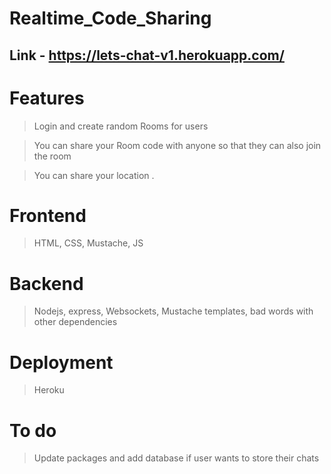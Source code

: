 # Realtime_Code_Sharing 

## Link - https://lets-chat-v1.herokuapp.com/

# Features 

> Login and create random Rooms for users
 
> You can share your Room code with anyone so that they can also join the room
 
> You can share your location .

# Frontend 

> HTML, CSS, Mustache, JS

# Backend 

> Nodejs, express, Websockets, Mustache templates, bad words with other dependencies 

# Deployment

> Heroku

# To do

> Update packages and add database if user wants to store their chats

